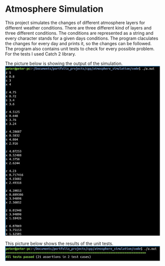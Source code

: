 # Atmosphere Simulation

This project simulates the changes of different atmosphere layers for different weather conditions. There are three different kind of layers and three different conditions. The conditions are represented as a string and every character stands for a given days conditions. The program claculates the changes for every day and prints it, so the changes can be followed.
The program also contains unit tests to check for every possible problem. For the tests I used Catch 2 library.

The picture below is showing the output of the simulation.
![running the simulation](../readme_pics/atmosphere/program_simulating.jpg)

This picture below shows the results of the unit tests.
![running the unit tests](../readme_pics/atmosphere/running_unittests.jpg)